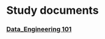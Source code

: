 # Study documents

### [Data_Engineering 101](https://github.com/totohoon02/documents/blob/main/data_engineering_101.md)
